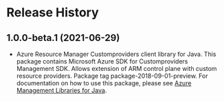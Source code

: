 # Release History

## 1.0.0-beta.1 (2021-06-29)

- Azure Resource Manager Customproviders client library for Java. This package contains Microsoft Azure SDK for Customproviders Management SDK. Allows extension of ARM control plane with custom resource providers. Package tag package-2018-09-01-preview. For documentation on how to use this package, please see [Azure Management Libraries for Java](https://aka.ms/azsdk/java/mgmt).
